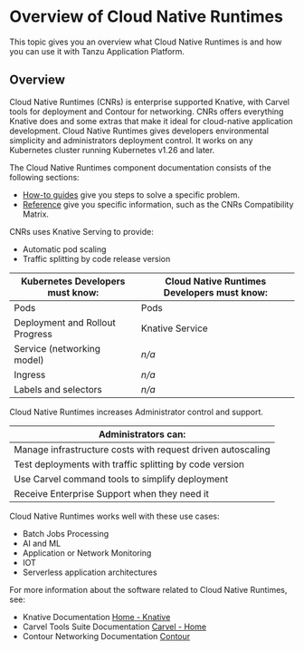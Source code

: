 # Overview of Cloud Native Runtimes

This topic gives you an overview what Cloud Native Runtimes is and how you can use it with Tanzu Application Platform.

## <a id="overview"></a> Overview

Cloud Native Runtimes (CNRs) is enterprise supported Knative, with Carvel tools for deployment and Contour for networking.
CNRs offers everything Knative does and some extras that make it ideal for cloud-native application development. 
Cloud Native Runtimes gives developers environmental simplicity and administrators deployment control. It works on any Kubernetes cluster running Kubernetes v1.26 and later.

The Cloud Native Runtimes component documentation consists of the following sections:

- [How-to guides](how-to-guides/index.hbs.md) give you steps to solve a specific problem.
- [Reference](reference/index.hbs.md) give you specific information, such as the CNRs Compatibility Matrix.

CNRs uses Knative Serving to provide:

- Automatic pod scaling
- Traffic splitting by code release version

| Kubernetes Developers must know: | Cloud Native Runtimes Developers must know: |
|----------------------------------|---------------------------------------------|
| Pods                             | Pods                                        |
| Deployment and Rollout Progress  | Knative Service                             |
| Service (networking model)       |_n/a_                                        |
| Ingress                          |_n/a_                                        |
| Labels and selectors             |_n/a_                                        |

Cloud Native Runtimes increases Administrator control and support.

| Administrators can:                                          |
|--------------------------------------------------------------|
| Manage infrastructure costs with request driven autoscaling  |
| Test deployments with traffic splitting by code version      |
| Use Carvel command tools to simplify deployment              |
| Receive Enterprise Support when they need it                 |

Cloud Native Runtimes works well with these use cases:

- Batch Jobs Processing
- AI and ML
- Application or Network Monitoring
- IOT
- Serverless application architectures

For more information about the software related to Cloud Native Runtimes, see:

- Knative Documentation [Home - Knative](https://knative.dev/docs/)
- Carvel Tools Suite Documentation [Carvel - Home](https://carvel.dev/)
- Contour Networking Documentation [Contour](https://projectcontour.io/)